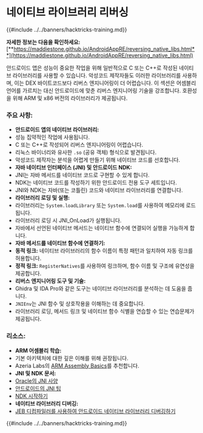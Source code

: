 # 네이티브 라이브러리 리버싱

{{#include ../../banners/hacktricks-training.md}}

**자세한 정보는 다음을 확인하세요:** [**https://maddiestone.github.io/AndroidAppRE/reversing_native_libs.html**](https://maddiestone.github.io/AndroidAppRE/reversing_native_libs.html)

안드로이드 앱은 성능이 중요한 작업을 위해 일반적으로 C 또는 C++로 작성된 네이티브 라이브러리를 사용할 수 있습니다. 악성코드 제작자들도 이러한 라이브러리를 사용하며, 이는 DEX 바이트코드보다 리버스 엔지니어링이 더 어렵습니다. 이 섹션은 어셈블리 언어를 가르치는 대신 안드로이드에 맞춘 리버스 엔지니어링 기술을 강조합니다. 호환성을 위해 ARM 및 x86 버전의 라이브러리가 제공됩니다.

### 주요 사항:

- **안드로이드 앱의 네이티브 라이브러리:**
- 성능 집약적인 작업에 사용됩니다.
- C 또는 C++로 작성되어 리버스 엔지니어링이 어렵습니다.
- 리눅스 바이너리와 유사한 `.so` (공유 객체) 형식으로 발견됩니다.
- 악성코드 제작자는 분석을 어렵게 만들기 위해 네이티브 코드를 선호합니다.
- **자바 네이티브 인터페이스 (JNI) 및 안드로이드 NDK:**
- JNI는 자바 메서드를 네이티브 코드로 구현할 수 있게 합니다.
- NDK는 네이티브 코드를 작성하기 위한 안드로이드 전용 도구 세트입니다.
- JNI와 NDK는 자바(또는 코틀린) 코드와 네이티브 라이브러리를 연결합니다.
- **라이브러리 로딩 및 실행:**
- 라이브러리는 `System.loadLibrary` 또는 `System.load`를 사용하여 메모리에 로드됩니다.
- 라이브러리 로딩 시 JNI_OnLoad가 실행됩니다.
- 자바에서 선언된 네이티브 메서드는 네이티브 함수에 연결되어 실행을 가능하게 합니다.
- **자바 메서드를 네이티브 함수에 연결하기:**
- **동적 링크:** 네이티브 라이브러리의 함수 이름이 특정 패턴과 일치하여 자동 링크를 허용합니다.
- **정적 링크:** `RegisterNatives`를 사용하여 링크하며, 함수 이름 및 구조에 유연성을 제공합니다.
- **리버스 엔지니어링 도구 및 기술:**
- Ghidra 및 IDA Pro와 같은 도구는 네이티브 라이브러리를 분석하는 데 도움을 줍니다.
- `JNIEnv`는 JNI 함수 및 상호작용을 이해하는 데 중요합니다.
- 라이브러리 로딩, 메서드 링크 및 네이티브 함수 식별을 연습할 수 있는 연습문제가 제공됩니다.

### 리소스:

- **ARM 어셈블리 학습:**
- 기본 아키텍처에 대한 깊은 이해를 위해 권장됩니다.
- Azeria Labs의 [ARM Assembly Basics](https://azeria-labs.com/writing-arm-assembly-part-1/)를 추천합니다.
- **JNI 및 NDK 문서:**
- [Oracle의 JNI 사양](https://docs.oracle.com/javase/7/docs/technotes/guides/jni/spec/jniTOC.html)
- [안드로이드의 JNI 팁](https://developer.android.com/training/articles/perf-jni)
- [NDK 시작하기](https://developer.android.com/ndk/guides/)
- **네이티브 라이브러리 디버깅:**
- [JEB 디컴파일러를 사용하여 안드로이드 네이티브 라이브러리 디버깅하기](https://medium.com/@shubhamsonani/how-to-debug-android-native-libraries-using-jeb-decompiler-eec681a22cf3)

{{#include ../../banners/hacktricks-training.md}}
